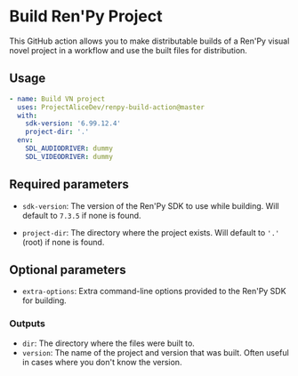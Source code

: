 # Build Ren'Py Project

This GitHub action allows you to make distributable builds of a Ren'Py visual novel project in a workflow and use the built files for distribution.

## Usage

```yml
- name: Build VN project
  uses: ProjectAliceDev/renpy-build-action@master
  with:
    sdk-version: '6.99.12.4'
    project-dir: '.'
  env:
    SDL_AUDIODRIVER: dummy
    SDL_VIDEODRIVER: dummy
```

## Required parameters

- `sdk-version`: The version of the Ren'Py SDK to use while building. Will default to `7.3.5` if none is found.

- `project-dir`: The directory where the project exists. Will default to `'.'` (root) if none is found.

## Optional parameters

- `extra-options`: Extra command-line options provided to the Ren'Py SDK for building.

### Outputs

- `dir`: The directory where the files were built to.
- `version`: The name of the project and version that was built. Often useful in cases where you don't know the version.
